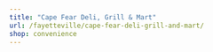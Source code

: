 ```yaml
---
title: "Cape Fear Deli, Grill & Mart"
url: /fayetteville/cape-fear-deli-grill-and-mart/
shop: convenience
---
```

